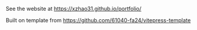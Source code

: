 See the website at https://xzhao31.github.io/portfolio/

Built on template from https://github.com/61040-fa24/vitepress-template
